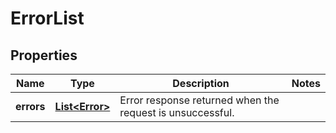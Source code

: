 # ErrorList

## Properties
Name | Type | Description | Notes
------------ | ------------- | ------------- | -------------
**errors** | [**List&lt;Error&gt;**](Error.md) | Error response returned when the request is unsuccessful. | 
